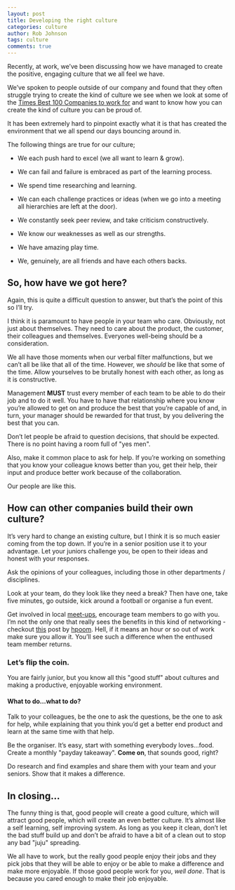 ```yaml
---
layout: post
title: Developing the right culture
categories: culture
author: Rob Johnson
tags: culture
comments: true
---
```


Recently, at work, we’ve been discussing how we have managed to create the positive, engaging culture that we all feel we have.

We’ve spoken to people outside of our company and found that they often struggle trying to create the kind of culture we see when we look at some of the [Times Best 100 Companies to work for](http://www.thesundaytimes.co.uk/best100companies) and want to know how you can create the kind of culture you can be proud of.

It has been extremely hard to pinpoint exactly what it is that has created the environment that we all spend our days bouncing around in.

The following things are true for our culture;

* We each push hard to excel (we all want to learn & grow).

* We can fail and failure is embraced as part of the learning process.

* We spend time researching and learning.

* We can each challenge practices or ideas (when we go into a meeting all hierarchies are left at the door).

* We constantly seek peer review, and take criticism constructively.

* We know our weaknesses as well as our strengths.

* We have amazing play time.

* We, genuinely, are all friends and have each others backs.

## So, how have we got here?

Again, this is quite a difficult question to answer, but that’s the point of this so I’ll try.

I think it is paramount to have people in your team who care. Obviously, not just about themselves. They need to care about the product, the customer, their colleagues and themselves. Everyones well-being should be a consideration.

We all have those moments when our verbal filter malfunctions, but we can’t all be like that all of the time. However, we *should* be like that some of the time. Allow yourselves to be brutally honest with each other, as long as it is constructive.

Management **MUST** trust every member of each team to be able to do their job and to do it well. You have to have that relationship where you know you’re allowed to get on and produce the best that you’re capable of and, in turn, your manager should be rewarded for that trust, by you delivering the best that you can.

Don’t let people be afraid to question decisions, that should be expected. There is no point having a room full of "yes men".

Also, make it common place to ask for help. If you’re working on something that you know your colleague knows better than you, get their help, their input and produce better work because of the collaboration.

Our people are like this.

## How can other companies build their own culture?

It’s very hard to change an existing culture, but I think it is so much easier coming from the top down. If you’re in a senior position use it to your advantage. Let your juniors challenge you, be open to their ideas and honest with your responses.

Ask the opinions of your colleagues, including those in other departments / disciplines.

Look at your team, do they look like they need a break? Then have one, take five minutes, go outside, kick around a football or organise a fun event.

Get involved in local [meet-ups](http://www.meetup.com/), encourage team members to go with you. I’m not the only one that really sees the benefits in this kind of networking - checkout [this](http://hpoom.co.uk/posts/go-out-and-network.html) post by [hpoom](https://twitter.com/@hpoom). Hell, if it means an hour or so out of work make sure you allow it. You’ll see such a difference when the enthused team member returns.

### Let’s flip the coin.

You are fairly junior, but you know all this "good stuff" about cultures and making a productive, enjoyable working environment.

#### What to do…what to do?

Talk to your colleagues, be the one to ask the questions, be the one to ask for help, while explaining that you think you’d get a better end product and learn at the same time with that help.

Be the organiser. It’s easy, start with something everybody loves…food. Create a monthly "payday takeaway". **Come on**, that sounds good, right?

Do research and find examples and share them with your team and your seniors. Show that it makes a difference.

## In closing…

The funny thing is that, good people will create a good culture, which will attract good people, which will create an even better culture. It’s almost like a self learning, self improving system. As long as you keep it clean, don’t let the bad stuff build up and don’t be afraid to have a bit of a clean out to stop any bad "juju" spreading.

We all have to work, but the really good people enjoy their jobs and they pick jobs that they will be able to enjoy or be able to make a difference and make more enjoyable. If those good people work for you, *well done*. That is because you cared enough to make their job enjoyable.


